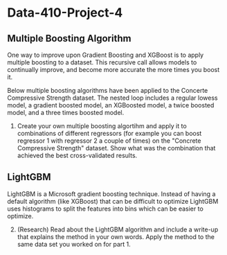 # Data-410-Project-4

## Multiple Boosting Algorithm

One way to improve upon Gradient Boosting and XGBoost is to apply multiple boosting to a dataset. This recursive call allows models to continually improve, and become more accurate the more times you boost it. 

Below multiple boosting algorithms have been applied to the Concerte Compressive Strength dataset. The nested loop includes a regular lowess model, a gradient boosted model, an XGBoosted model, a twice boosted model, and a three times boosted model. 

1. Create your own multiple boosting algortihm and apply it to combinations of different regressors (for example you can boost regressor 1 with regressor 2 a couple of times) on the "Concrete Compressive Strength" dataset.  Show what was the combination that achieved the best cross-validated results.

## LightGBM

LightGBM is a Microsoft gradient boosting technique. Instead of having a default algorithm (like XGBoost) that can be difficult to optimize LightGBM uses histograms to split the features into bins which can be easier to optimize.

2. (Research) Read about the LightGBM algorithm and include a write-up that explains the method in your own words. Apply the method to the same data set you worked on for part 1. 
